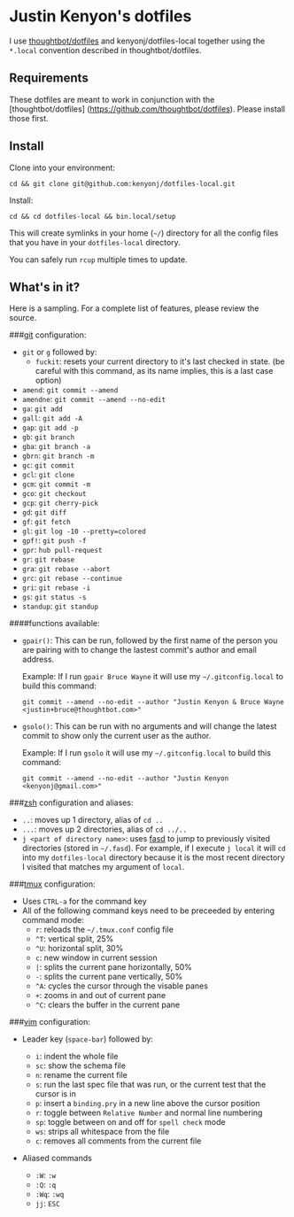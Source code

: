 Justin Kenyon's dotfiles
===============

I use [thoughtbot/dotfiles](https://github.com/thoughtbot/dotfiles) and
kenyonj/dotfiles-local together using the `*.local` convention described in
thoughtbot/dotfiles.

Requirements
------------

These dotfiles are meant to work in conjunction with the [thoughtbot/dotfiles]
(https://github.com/thoughtbot/dotfiles). Please install those first.

Install
-------

Clone into your environment:

`cd && git clone git@github.com:kenyonj/dotfiles-local.git`

Install:

`cd && cd dotfiles-local && bin.local/setup`

This will create symlinks in your home (`~/`) directory for all the config files
that you have in your `dotfiles-local` directory.

You can safely run `rcup` multiple times to update.

What's in it?
-------------
Here is a sampling. For a complete list of features, please review the source.

###[git](http://git-scm.com/) configuration:
  * `git` or `g` followed by:
    - `fuckit`: resets your current directory to it's last checked in state.
      (be careful with this command, as its name implies, this is a last case
option)
  * `amend`: `git commit --amend`
  * `amendne`: `git commit --amend --no-edit`
  * `ga`: `git add`
  * `gall`: `git add -A`
  * `gap`: `git add -p`
  * `gb`: `git branch`
  * `gba`: `git branch -a`
  * `gbrn`: `git branch -m`
  * `gc`: `git commit`
  * `gcl`: `git clone`
  * `gcm`: `git commit -m`
  * `gco`: `git checkout`
  * `gcp`: `git cherry-pick`
  * `gd`: `git diff`
  * `gf`: `git fetch`
  * `gl`: `git log -10 --pretty=colored`
  * `gpf!`: `git push -f`
  * `gpr`: `hub pull-request`
  * `gr`: `git rebase`
  * `gra`: `git rebase --abort`
  * `grc`: `git rebase --continue`
  * `gri`: `git rebase -i`
  * `gs`: `git status -s`
  * `standup`: `git standup`

####functions available:
  * `gpair()`: This can be run, followed by the first name of the person you
    are pairing with to change the lastest commit's author and email address.

    Example: If I run `gpair Bruce Wayne` it will use my `~/.gitconfig.local` to build this command:

    `git commit --amend --no-edit --author "Justin Kenyon & Bruce Wayne <justin+bruce@thoughtbot.com>"`

  * `gsolo()`: This can be run with no arguments and will change the latest
    commit to show only the current user as the author.

    Example: If I run `gsolo` it will use my `~/.gitconfig.local` to build this command:

    `git commit --amend --no-edit --author "Justin Kenyon <kenyonj@gmail.com>"`

###[zsh](http://zsh.sourceforge.net/FAQ/zshfaq01.html) configuration and aliases:
  * `..`: moves up 1 directory, alias of `cd ..`
  * `...`: moves up 2 directories, alias of `cd ../..`
  * `j <part of directory name>`: uses [fasd](https://github.com/clvv/fasd) to
    jump to previously visited directories (stored in `~/.fasd`). For example,
    if I execute `j local` it will `cd` into my `dotfiles-local` directory
    because it is the most recent directory I visited that matches my argument
    of `local`.

###[tmux](http://tmux.sourceforge.net/) configuration:
  * Uses `CTRL-a` for the command key
  * All of the following command keys need to be preceeded by entering command
    mode:
    - `r`: reloads the `~/.tmux.conf` config file
    - `^T`: vertical split, 25%
    - `^U`: horizontal split, 30%
    - `c`: new window in current session
    - `|`: splits the current pane horizontally, 50%
    - `-`: splits the current pane vertically, 50%
    - `^A`: cycles the cursor through the visable panes
    - `+`: zooms in and out of current pane
    - `^C`: clears the buffer in the current pane

###[vim](http://vim.org/) configuration:
  * Leader key (`space-bar`) followed by:
    - `i`: indent the whole file
    - `sc`: show the schema file
    - `n`: rename the current file
    - `s`: run the last spec file that was run, or the current test that the
      cursor is in
    - `p`: insert a `binding.pry` in a new line above the cursor position
    - `r`: toggle between `Relative Number` and normal line numbering
    - `sp`: toggle between on and off for `spell check` mode
    - `ws`: strips all whitespace from the file
    - `c`: removes all comments from the current file

  * Aliased commands
    - `:W`: `:w`
    - `:Q`: `:q`
    - `:Wq`: `:wq`
    - `jj`: `ESC`

